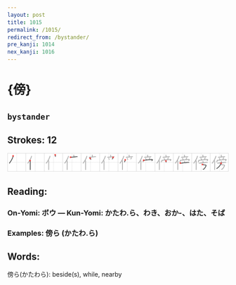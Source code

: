 ```yaml
---
layout: post
title: 1015
permalink: /1015/
redirect_from: /bystander/
pre_kanji: 1014
nex_kanji: 1016
---
```


# {傍}

## `bystander`

## Strokes: 12

<div class="stroke"><img src="../images/E5828D.png" /></div>

## Reading:

### On-Yomi: ボウ &mdash; Kun-Yomi: かたわ.ら、わき、おか-、はた、そば

### Examples: 傍ら (かたわ.ら)

## Words:

傍ら(かたわら): beside(s), while, nearby
